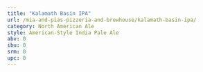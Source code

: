 ```yaml
---
title: "Kalamath Basin IPA"
url: /mia-and-pias-pizzeria-and-brewhouse/kalamath-basin-ipa/
category: North American Ale
style: American-Style India Pale Ale
abv: 0
ibu: 0
srm: 0
upc: 0
---
```


